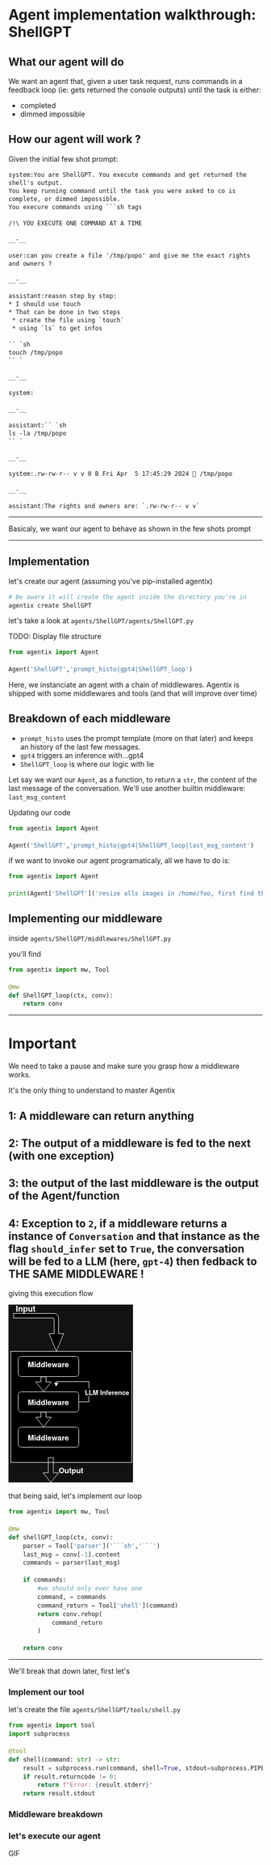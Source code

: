 # Agent implementation walkthrough: ShellGPT
## What our agent will do

We want an agent that, given a user task request, runs commands in a feedback loop (ie: gets returned the console outputs) until the task is either:
* completed
* dimmed impossible


## How our agent will work ?

Given the initial few shot prompt:
```
system:You are ShellGPT. You execute commands and get returned the shell's output.
You keep running command until the task you were asked to co is complete, or dimmed impossible.
You execure commands using ```sh tags

/!\ YOU EXECUTE ONE COMMAND AT A TIME

__-__

user:can you create a file '/tmp/popo' and give me the exact rights and owners ?

__-__

assistant:reason step by step:
* I should use touch
* That can be done in two steps
 * create the file using `touch`
 * using `ls` to get infos

`` `sh
touch /tmp/popo
`` `

__-__

system:

__-__

assistant:`` `sh
ls -la /tmp/popo
`` `

__-__

system:.rw-rw-r-- v v 0 B Fri Apr  5 17:45:29 2024  /tmp/popo

__-__

assistant:The rights and owners are: `.rw-rw-r-- v v`
```
____________

Basicaly, we want our agent to behave as shown in the few shots prompt

_________________

## Implementation

let's create our agent (assuming you've pip-installed agentix)
```bash
# Be aware it will create the agent inside the directory you're in
agentix create ShellGPT
```

let's take a look at `agents/ShellGPT/agents/ShellGPT.py`

TODO: Display file structure

```python
from agentix import Agent

Agent('ShellGPT','prompt_histo|gpt4|ShellGPT_loop')
```
Here, we instanciate an agent with a chain of middlewares.
Agentix is shipped with some middlewares and tools (and that will improve over time)

## Breakdown of each middleware
* `prompt_histo` uses the prompt template (more on that later) and keeps an history of the last few messages.
* `gpt4` triggers an inference with...gpt4
* `ShellGPT_loop` is where our logic with lie

Let say we want our `Agent`, as a function, to return a `str`, the content of the last message of the conversation.
We'll use another builtin middleware: `last_msg_content`

Updating our code
```python
from agentix import Agent

Agent('ShellGPT','prompt_histo|gpt4|ShellGPT_loop|last_msg_content')
```

if we want to invoke our agent programaticaly, all we have to do is:
```python
from agentix import Agent

print(Agent['ShellGPT']('resize alls images in /home/foo, first find the directories (recursively) that only contain images. For all of them, resize the images by 50%'))
```

## Implementing our middleware

inside `agents/ShellGPT/middlewares/ShellGPT.py`

you'll find
```python
from agentix import mw, Tool

@mw
def ShellGPT_loop(ctx, conv):
    return conv
```
____________________
# Important
We need to take a pause and make sure you grasp how a middleware works.

It's the only thing to understand to master Agentix

## 1: A middleware can return anything
## 2: The output of a middleware is fed to the next (with one exception)
## 3: the output of the last middleware is the output of the Agent/function
## 4: Exception to `2`, if a middleware returns a instance of `Conversation` and that instance as the flag `should_infer` set to `True`, the conversation will be fed to a LLM (here, `gpt-4`) then fedback to THE SAME MIDDLEWARE !

giving this execution flow

![assets/middlewares.png](assets/middlewares.png)


that being said, let's implement our loop

```python
from agentix import mw, Tool

@mw 
def shellGPT_loop(ctx, conv):
    parser = Tool['parser']('```sh','```')
    last_msg = conv[-1].content
    commands = parser(last_msg)
    
    if commands:
        #we should only ever have one
        command, = commands
        command_return = Tool['shell'](command)
        return conv.rehop(
            command_return
        )

    return conv
```
_______________
We'll break that down later, first let's

### Implement our tool

let's create the file `agents/ShellGPT/tools/shell.py`

```python
from agentix import tool
import subprocess

@tool
def shell(command: str) -> str:
    result = subprocess.run(command, shell=True, stdout=subprocess.PIPE, stderr=subprocess.PIPE, text=True)
    if result.returncode != 0:
        return f"Error: {result.stderr}"
    return result.stdout
```

### Middleware breakdown
### let's execute our agent
GIF